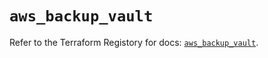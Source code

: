 # `aws_backup_vault`

Refer to the Terraform Registory for docs: [`aws_backup_vault`](https://registry.terraform.io/providers/hashicorp/aws/3.76.1/docs/resources/backup_vault).
